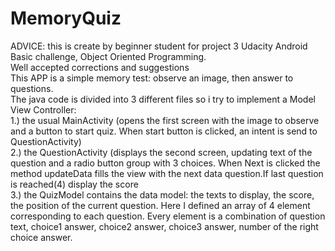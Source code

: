 # MemoryQuiz  <br>
ADVICE: this is create by beginner student for project 3 Udacity Android Basic challenge, Object Oriented Programming.<br> Well accepted corrections and suggestions <br>
This APP is a simple memory test: observe an image, then answer to questions.<br>
The java code is divided into 3 different files so i try to implement a Model View Controller: <br>
 1.) the usual MainActivity (opens the first screen with the image to observe and a button to start quiz. When start button is clicked, an intent is send to QuestionActivity)<br>
 2.) the QuestionActivity (displays the second screen, updating text of the question and a radio button group with 3 choices. When Next is clicked the method updateData fills the view with the next data question.If last question is reached(4) display the score<br>
3.) the QuizModel contains the data model: the texts to display, the score, the position of the current question. Here I defined an array of 4 element corresponding to each question. Every element is a combination of question text, choice1 answer, choice2 answer, choice3 answer, number of the right choice answer.
